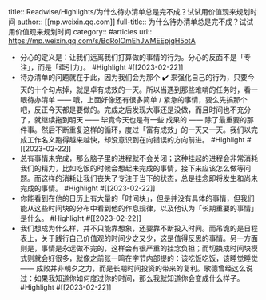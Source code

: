 title:: Readwise/Highlights/为什么待办清单总是完不成？试试用价值观来规划时间
author:: [[mp.weixin.qq.com]]
full-title:: 为什么待办清单总是完不成？试试用价值观来规划时间
category:: #articles
url:: https://mp.weixin.qq.com/s/BdRolOmEhJwMEEpjqH5otA

- 分心的定义是：让我们远离我们打算做的事情的行为。分心的反面不是「专注」，而是「牵引力」。 #Highlight #[[2023-02-22]]
- 待办清单的问题就在于此，因为我们会为那个 ✔️ 来强化自己的行为，只要今天的十个勾点掉，就是卓有成效的一天。所以当遇到那些难啃的任务时，看一眼待办清单 —— 哦，上面好像还有很多简单 / 紧急的事情，要么先搞那个吧，反正今天都是要做的。完成之后发现大事还是没做，而且时间也不充分了，就继续拖到明天 —— 毕竟今天也是有一些 成果的 —— 除了最重要的那件事。然后不断重复这样的循环，度过「富有成效」的一天又一天。我们以完成工作名义跑得越来越快，却没意识到在向错误的方向前进。 #Highlight #[[2023-02-22]]
- 总有事情未完成，那么脑子里的进程就不会关闭；这种挂起的进程会非常消耗我们的精力，比如吃饭的时候会想起未完成的事情，接下来应该怎么做等问题。而这样的消耗让我们丧失了专注于当下的状态，总是挂念即将发生和尚未完成的事情。 #Highlight #[[2023-02-22]]
- 你能看到在他的日历上有大量的「时间块」，但是并没有具体的事情，但我们能从这些时间块的分布中看到他的作息规律，以及他认为「长期重要的事情」是什么。 #Highlight #[[2023-02-22]]
- 我们想成为什么样，并不只能靠想象，还要靠不断投入时间。而吊诡的是日程表上，关于践行自己价值观的时间少之又少，这是值得反思的事情。另一方面则是，事情是永远做不完的，这样会有很严重的挂念负担；而切换成时间块模式则就会好很多，就像之前张一鸣在字节内部提的：该吃饭吃饭，该睡觉睡觉 —— 成败并非朝夕之力，而是长期时间投资的带来的复利。歌德曾经这么说过：如果我知道你如何度过你的时间，那么我就知道你会变成什么样子。 #Highlight #[[2023-02-22]]
